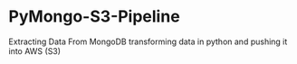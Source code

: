 # PyMongo-S3-Pipeline
Extracting Data From MongoDB transforming data in python and pushing it into AWS (S3) 
